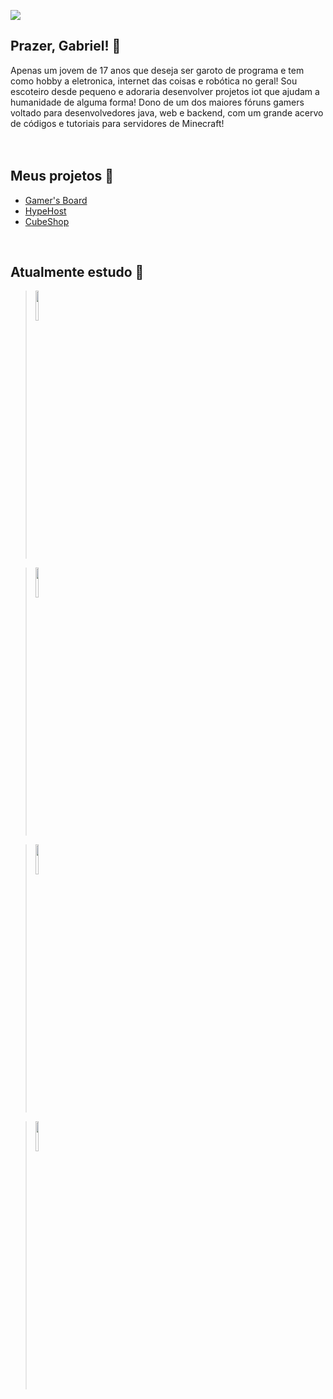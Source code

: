 ![](https://i.imgur.com/Y7PmRjd.png)

## Prazer, Gabriel! 🪪
Apenas um jovem de 17 anos que deseja ser garoto de programa e tem como hobby a eletronica, internet das coisas e robótica no geral! Sou escoteiro desde pequeno e adoraria desenvolver projetos iot que ajudam a humanidade de alguma forma! Dono de um dos maiores fóruns gamers voltado para desenvolvedores java, web e backend, com um grande acervo de códigos e tutoriais para servidores de Minecraft!
<br>
<br>
<br>

## Meus projetos 🧪

- [Gamer's Board](https://gamersboard.com.br/)
- [HypeHost](https://hypehost.com.br/)
- [CubeShop](https://cubeshop.com.br)
<br>

## Atualmente estudo 🔭
> <img src="https://i.imgur.com/JeZF0cc.png" width="11%" height="11%">

> <img src="https://i.imgur.com/U7u7QiD.png" width="11%" height="11%">

> <img src="https://i.imgur.com/ldtCNoy.png" width="11%" height="11%">

> <img src="https://i.imgur.com/NionAHt.png" width="11%" height="11%">
<!--
**ogabrielborges/ogabrielborges** is a ✨ _special_ ✨ repository because its `README.md` (this file) appears on your GitHub profile.

Here are some ideas to get you started:

- 🔭 I’m currently working on ...
- 🌱 I’m currently learning ...
- 👯 I’m looking to collaborate on ...
- 🤔 I’m looking for help with ...
- 💬 Ask me about ...
- 📫 How to reach me: ...
- 😄 Pronouns: ...
- ⚡ Fun fact: ...
-->
